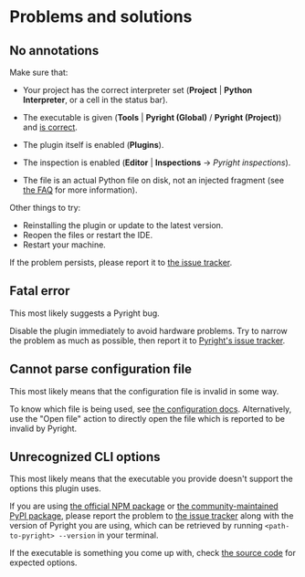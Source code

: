 # Problems and solutions


## No annotations

Make sure that:

* Your project has the correct interpreter set
  (<b>Project</b> | <b>Python Interpreter</b>, or a cell in the status bar).

* The executable is given
  (<b>Tools</b> | <b>Pyright (Global)</b> / <b>Pyright (Project)</b>)
  and [is correct][1].

* The plugin itself is enabled (<b>Plugins</b>).

* The inspection is enabled
  (<b>Editor</b> | <b>Inspections</b> -> <i>Pyright inspections</i>).

* The file is an actual Python file on disk, not an injected fragment
  (see [the FAQ][2] for more information).

Other things to try:

* Reinstalling the plugin or update to the latest version.
* Reopen the files or restart the IDE.
* Restart your machine.

If the problem persists, please report it to [the issue tracker][3].


## Fatal error

This most likely suggests a Pyright bug.

Disable the plugin immediately to avoid hardware problems.
Try to narrow the problem as much as possible,
then report it to [Pyright's issue tracker][4].


## Cannot parse configuration file

This most likely means that the configuration file is invalid in some way.

To know which file is being used, see [the configuration docs][1].
Alternatively, use the "Open file" action to directly open the file
which is reported to be invalid by Pyright.


## Unrecognized CLI options

This most likely means that the executable you provide
doesn't support the options this plugin uses.

If you are using [the official NPM package][5] or
[the community-maintained PyPI package][6],
please report the problem to [the issue tracker][3] along with
the version of Pyright you are using, which can be retrieved
by running `<path-to-pyright> --version` in your terminal.

If the executable is something you come up with,
check [the source code][7] for expected options.


  [1]: configurations.md#executable
  [2]: faq.md#why-does-this-plugin-have-to-perform-saves-so-often
  [3]: https://github.com/InSyncWithFoo/pyright-for-pycharm/issues
  [4]: https://github.com/microsoft/pyright/issues
  [5]: https://www.npmjs.com/package/pyright
  [6]: https://pypi.org/project/pyright/
  [7]: https://github.com/InSyncWithFoo/pyright-for-pycharm/tree/master/src/main/kotlin/com/insyncwithfoo/pyright/runner/Command.kt

